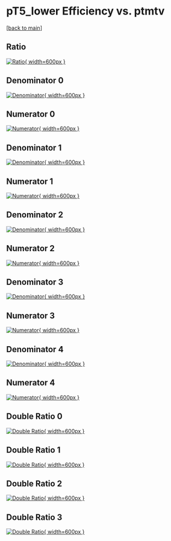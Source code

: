 # pT5_lower Efficiency vs. ptmtv

[[back to main](./)]



## Ratio

[![Ratio](../mtv/var/pT5_lower_base_0_-1_eff_ptmtv.png){ width=600px }](../mtv/var/pT5_lower_base_0_-1_eff_ptmtv.pdf)

## Denominator 0

[![Denominator](../mtv/den/pT5_lower_base_0_-1_eff_ptmtv_den0.png){ width=600px }](../mtv/den/pT5_lower_base_0_-1_eff_ptmtv_den0.pdf)

## Numerator 0

[![Numerator](../mtv/num/pT5_lower_base_0_-1_eff_ptmtv_num0.png){ width=600px }](../mtv/num/pT5_lower_base_0_-1_eff_ptmtv_num0.pdf)

## Denominator 1

[![Denominator](../mtv/den/pT5_lower_base_0_-1_eff_ptmtv_den1.png){ width=600px }](../mtv/den/pT5_lower_base_0_-1_eff_ptmtv_den1.pdf)

## Numerator 1

[![Numerator](../mtv/num/pT5_lower_base_0_-1_eff_ptmtv_num1.png){ width=600px }](../mtv/num/pT5_lower_base_0_-1_eff_ptmtv_num1.pdf)

## Denominator 2

[![Denominator](../mtv/den/pT5_lower_base_0_-1_eff_ptmtv_den2.png){ width=600px }](../mtv/den/pT5_lower_base_0_-1_eff_ptmtv_den2.pdf)

## Numerator 2

[![Numerator](../mtv/num/pT5_lower_base_0_-1_eff_ptmtv_num2.png){ width=600px }](../mtv/num/pT5_lower_base_0_-1_eff_ptmtv_num2.pdf)

## Denominator 3

[![Denominator](../mtv/den/pT5_lower_base_0_-1_eff_ptmtv_den3.png){ width=600px }](../mtv/den/pT5_lower_base_0_-1_eff_ptmtv_den3.pdf)

## Numerator 3

[![Numerator](../mtv/num/pT5_lower_base_0_-1_eff_ptmtv_num3.png){ width=600px }](../mtv/num/pT5_lower_base_0_-1_eff_ptmtv_num3.pdf)

## Denominator 4

[![Denominator](../mtv/den/pT5_lower_base_0_-1_eff_ptmtv_den4.png){ width=600px }](../mtv/den/pT5_lower_base_0_-1_eff_ptmtv_den4.pdf)

## Numerator 4

[![Numerator](../mtv/num/pT5_lower_base_0_-1_eff_ptmtv_num4.png){ width=600px }](../mtv/num/pT5_lower_base_0_-1_eff_ptmtv_num4.pdf)

## Double Ratio 0

[![Double Ratio](../mtv/ratio/pT5_lower_base_0_-1_eff_ptmtv_ratio0.png){ width=600px }](../mtv/ratio/pT5_lower_base_0_-1_eff_ptmtv_ratio0.pdf)

## Double Ratio 1

[![Double Ratio](../mtv/ratio/pT5_lower_base_0_-1_eff_ptmtv_ratio1.png){ width=600px }](../mtv/ratio/pT5_lower_base_0_-1_eff_ptmtv_ratio1.pdf)

## Double Ratio 2

[![Double Ratio](../mtv/ratio/pT5_lower_base_0_-1_eff_ptmtv_ratio2.png){ width=600px }](../mtv/ratio/pT5_lower_base_0_-1_eff_ptmtv_ratio2.pdf)

## Double Ratio 3

[![Double Ratio](../mtv/ratio/pT5_lower_base_0_-1_eff_ptmtv_ratio3.png){ width=600px }](../mtv/ratio/pT5_lower_base_0_-1_eff_ptmtv_ratio3.pdf)

